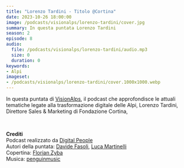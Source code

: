 ```yaml
---
title: "Lorenzo Tardini - Titolo @Cortina"
date: 2023-10-26 18:00:00
image: /podcasts/visionalps/lorenzo-tardini/cover.jpg
summary: In questa puntata Lorenzo Tardini
season: 2
episode: 8
audio:
  file: /podcasts/visionalps/lorenzo-tardini/audio.mp3
  size: 0
  duration: 0
keywords:
- Alpi
imageset:
- /podcasts/visionalps/lorenzo-tardini/cover.1000x1000.webp
---
```


In questa puntata di [VisionAlps](https://www.visionalps.com/), il podcast che approfondisce le attuali tematiche legate alla trasformazione digitale delle Alpi, Lorenzo Tardini, Direttore Sales & Marketing di Fondazione Cortina,

<br>

**Crediti**<br>
Podcast realizzato da [Digital People](https://w3id.org/digitalpeople)<br>
Autori della puntata: [Davide Fasoli](https://www.linkedin.com/in/davide-fasoli-2b3246179/), [Luca Martinelli](https://www.linkedin.com/in/luca-martinelli/)<br>
Copertina: [Florian Zyba](https://www.linkedin.com/in/florian-zyba/)<br>
Musica: [penguinmusic](https://pixabay.com/users/penguinmusic-24940186/)